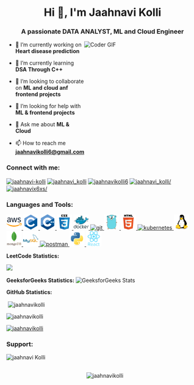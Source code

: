<h1 align="center">Hi 👋, I'm Jaahnavi Kolli</h1>
<h3 align="center">A passionate DATA ANALYST, ML and Cloud Engineer</h3>

<img align="right" alt="Coder GIF" height=270 width=300 src="https://miro.medium.com/max/1360/0*7Q3yvSIv_t0ioJ-Z.gif" /> 


- 🔭 I’m currently working on **Heart disease prediction**

- 🌱 I’m currently learning **DSA Through C++**

- 👯 I’m looking to collaborate on **ML and cloud  anf frontend projects**

- 🤝 I’m looking for help with **ML & frontend projects**

- 💬 Ask me about **ML & Cloud**

- 📫 How to reach me **jaahnavikolli6@gmail.com**

<h3 align="left">Connect with me:</h3>
<p align="left">
<a href="https://linkedin.com/in/jaahnavi-kolli" target="blank"><img align="center" src="https://raw.githubusercontent.com/rahuldkjain/github-profile-readme-generator/master/src/images/icons/Social/linked-in-alt.svg" alt="jaahnavi-kolli" height="30" width="40" /></a>
<a href="https://www.codechef.com/users/jaahnavi_kolli" target="blank"><img align="center" src="https://cdn.jsdelivr.net/npm/simple-icons@3.1.0/icons/codechef.svg" alt="jaahnavi_kolli" height="30" width="40" /></a>
<a href="https://www.hackerrank.com/jaahnavikolli6" target="blank"><img align="center" src="https://raw.githubusercontent.com/rahuldkjain/github-profile-readme-generator/master/src/images/icons/Social/hackerrank.svg" alt="jaahnavikolli6" height="30" width="40" /></a>
<a href="https://www.leetcode.com/jaahnavi_kolli/" target="blank"><img align="center" src="https://raw.githubusercontent.com/rahuldkjain/github-profile-readme-generator/master/src/images/icons/Social/leet-code.svg" alt="jaahnavi_kolli/" height="30" width="40" /></a>
<a href="https://auth.geeksforgeeks.org/user/jaahnavix6xs/" target="blank"><img align="center" src="https://raw.githubusercontent.com/rahuldkjain/github-profile-readme-generator/master/src/images/icons/Social/geeks-for-geeks.svg" alt="jaahnavix6xs/" height="30" width="40" /></a>
</p>

<h3 align="left">Languages and Tools:</h3>
<p align="left"> <a href="https://aws.amazon.com" target="_blank" rel="noreferrer"> <img src="https://raw.githubusercontent.com/devicons/devicon/master/icons/amazonwebservices/amazonwebservices-original-wordmark.svg" alt="aws" width="40" height="40"/> </a> <a href="https://www.cprogramming.com/" target="_blank" rel="noreferrer"> <img src="https://raw.githubusercontent.com/devicons/devicon/master/icons/c/c-original.svg" alt="c" width="40" height="40"/> </a> <a href="https://www.w3schools.com/cpp/" target="_blank" rel="noreferrer"> <img src="https://raw.githubusercontent.com/devicons/devicon/master/icons/cplusplus/cplusplus-original.svg" alt="cplusplus" width="40" height="40"/> </a> <a href="https://www.w3schools.com/css/" target="_blank" rel="noreferrer"> <img src="https://raw.githubusercontent.com/devicons/devicon/master/icons/css3/css3-original-wordmark.svg" alt="css3" width="40" height="40"/> </a> <a href="https://www.docker.com/" target="_blank" rel="noreferrer"> <img src="https://raw.githubusercontent.com/devicons/devicon/master/icons/docker/docker-original-wordmark.svg" alt="docker" width="40" height="40"/> </a> <a href="https://git-scm.com/" target="_blank" rel="noreferrer"> <img src="https://www.vectorlogo.zone/logos/git-scm/git-scm-icon.svg" alt="git" width="40" height="40"/> </a> <a href="https://golang.org" target="_blank" rel="noreferrer"> <img src="https://raw.githubusercontent.com/devicons/devicon/master/icons/go/go-original.svg" alt="go" width="40" height="40"/> </a> <a href="https://www.w3.org/html/" target="_blank" rel="noreferrer"> <img src="https://raw.githubusercontent.com/devicons/devicon/master/icons/html5/html5-original-wordmark.svg" alt="html5" width="40" height="40"/> </a> <a href="https://kubernetes.io" target="_blank" rel="noreferrer"> <img src="https://www.vectorlogo.zone/logos/kubernetes/kubernetes-icon.svg" alt="kubernetes" width="40" height="40"/> </a> <a href="https://www.linux.org/" target="_blank" rel="noreferrer"> <img src="https://raw.githubusercontent.com/devicons/devicon/master/icons/linux/linux-original.svg" alt="linux" width="40" height="40"/> </a> <a href="https://www.mongodb.com/" target="_blank" rel="noreferrer"> <img src="https://raw.githubusercontent.com/devicons/devicon/master/icons/mongodb/mongodb-original-wordmark.svg" alt="mongodb" width="40" height="40"/> </a> <a href="https://www.mysql.com/" target="_blank" rel="noreferrer"> <img src="https://raw.githubusercontent.com/devicons/devicon/master/icons/mysql/mysql-original-wordmark.svg" alt="mysql" width="40" height="40"/> </a> <a href="https://postman.com" target="_blank" rel="noreferrer"> <img src="https://www.vectorlogo.zone/logos/getpostman/getpostman-icon.svg" alt="postman" width="40" height="40"/> </a> <a href="https://www.python.org" target="_blank" rel="noreferrer"> <img src="https://raw.githubusercontent.com/devicons/devicon/master/icons/python/python-original.svg" alt="python" width="40" height="40"/> </a> <a href="https://reactjs.org/" target="_blank" rel="noreferrer"> <img src="https://raw.githubusercontent.com/devicons/devicon/master/icons/react/react-original-wordmark.svg" alt="react" width="40" height="40"/> </a> </p>


<strong> LeetCode Statistics:</strong>

![](https://leetcard.jacoblin.cool/Jaahnavi_Kolli?ext=contest)


<b>GeeksforGeeks Statistics:</b>
![GeeksforGeeks Stats](https://gfgstatscard.vercel.app/jaahnavix6xs?theme=dark)

<strong>GitHub Statistics:</strong> 
<p>&nbsp;<img align="center" src="https://github-readme-stats.vercel.app/api?username=jaahnavikolli&show_icons=true&locale=en" alt="jaahnavikolli" /></p>


<p align="left"> <img src="https://komarev.com/ghpvc/?username=jaahnavikolli&label=Profile%20views&color=0e75b6&style=flat" alt="jaahnavikolli" /> </p>

<p align="left"> <a href="https://github.com/ryo-ma/github-profile-trophy"><img src="https://github-profile-trophy.vercel.app/?username=jaahnavikolli" alt="jaahnavikolli" /></a> </p>

<h3 align="left">Support:</h3>

<p><a href="https://www.buymeacoffee.com/jaahnavi Kolli"> <img align="left" src="https://cdn.buymeacoffee.com/buttons/v2/default-yellow.png" height="60" width="210" alt="jaahnavi Kolli" /></a></p><br><br>

<p><img align="left" src="https://github-readme-stats.vercel.app/api/top-langs?username=jaahnavikolli&show_icons=true&locale=en&layout=compact"  height ="200"alt="jaahnavikolli" /></p>




